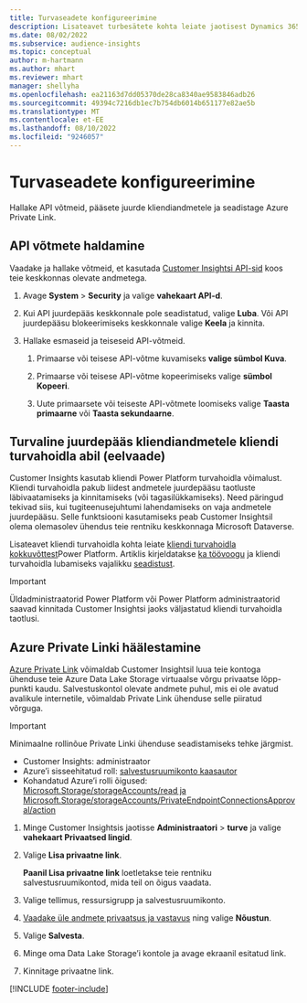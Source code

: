 ```yaml
---
title: Turvaseadete konfigureerimine
description: Lisateavet turbesätete kohta leiate jaotisest Dynamics 365 Customer Insights.
ms.date: 08/02/2022
ms.subservice: audience-insights
ms.topic: conceptual
author: m-hartmann
ms.author: mhart
ms.reviewer: mhart
manager: shellyha
ms.openlocfilehash: ea21163d7dd05370de28ca8340ae9583846adb26
ms.sourcegitcommit: 49394c7216db1ec7b754db6014b651177e82ae5b
ms.translationtype: MT
ms.contentlocale: et-EE
ms.lasthandoff: 08/10/2022
ms.locfileid: "9246057"
---
```

# <a name="configure-security-settings"></a>Turvaseadete konfigureerimine

Hallake API võtmeid, pääsete juurde kliendiandmetele ja seadistage Azure Private Link.

## <a name="manage-api-keys"></a>API võtmete haldamine

Vaadake ja hallake võtmeid, et kasutada [Customer Insightsi API-sid](apis.md) koos teie keskkonnas olevate andmetega.

1. Avage **System** > **Security** ja valige **vahekaart API-d**.

1. Kui API juurdepääs keskkonnale pole seadistatud, valige **Luba**. Või API juurdepääsu blokeerimiseks keskkonnale valige **Keela** ja kinnita.

1. Hallake esmaseid ja teiseseid API-võtmeid.

   1. Primaarse või teisese API-võtme kuvamiseks **valige sümbol Kuva**.

   1. Primaarse või teisese API-võtme kopeerimiseks valige **sümbol Kopeeri**.

   1. Uute primaarsete või teiseste API-võtmete loomiseks valige **Taasta primaarne** või **Taasta sekundaarne**.

## <a name="securely-access-customer-data-with-customer-lockbox-preview"></a>Turvaline juurdepääs kliendiandmetele kliendi turvahoidla abil (eelvaade)

Customer Insights kasutab kliendi Power Platform turvahoidla võimalust. Kliendi turvahoidla pakub liidest andmetele juurdepääsu taotluste läbivaatamiseks ja kinnitamiseks (või tagasilükkamiseks). Need päringud tekivad siis, kui tugiteenusejuhtumi lahendamiseks on vaja andmetele juurdepääsu. Selle funktsiooni kasutamiseks peab Customer Insightsil olema olemasolev ühendus teie rentniku keskkonnaga Microsoft Dataverse.

Lisateavet kliendi turvahoidla kohta leiate [kliendi turvahoidla kokkuvõttest](/power-platform/admin/about-lockbox#summary)Power Platform. Artiklis kirjeldatakse [ka töövoogu](/power-platform/admin/about-lockbox#workflow) ja kliendi turvahoidla lubamiseks vajalikku [seadistust](/power-platform/admin/about-lockbox#enable-the-lockbox-policy).

> [!IMPORTANT]
> Üldadministraatorid Power Platform või Power Platform administraatorid saavad kinnitada Customer Insightsi jaoks väljastatud kliendi turvahoidla taotlusi.

## <a name="set-up-an-azure-private-link"></a>Azure Private Linki häälestamine

[Azure Private Link](/azure/private-link/private-link-overview) võimaldab Customer Insightsil luua teie kontoga ühenduse teie Azure Data Lake Storage virtuaalse võrgu privaatse lõpp-punkti kaudu. Salvestuskontol olevate andmete puhul, mis ei ole avatud avalikule internetile, võimaldab Private Link ühenduse selle piiratud võrguga.

> [!IMPORTANT]
> Minimaalne rollinõue Private Linki ühenduse seadistamiseks tehke järgmist.
>
> - Customer Insights: administraator
> - Azure’i sisseehitatud roll: [salvestusruumikonto kaasautor](/azure/role-based-access-control/built-in-roles#storage-account-contributor)
> - Kohandatud Azure’i rolli õigused: [Microsoft.Storage/storageAccounts/read ja Microsoft.Storage/storageAccounts/PrivateEndpointConnectionsApproval/action](/azure/role-based-access-control/resource-provider-operations#microsoftstorage)

1. Minge Customer Insightsis jaotisse **Administraatori** > **turve** ja valige **vahekaart Privaatsed lingid**.

1. Valige **Lisa privaatne link**.

   **Paanil Lisa privaatne link** loetletakse teie rentniku salvestusruumikontod, mida teil on õigus vaadata.

1. Valige tellimus, ressursigrupp ja salvestusruumikonto.

1. [Vaadake üle andmete privaatsus ja vastavus](connections.md#data-privacy-and-compliance) ning valige **Nõustun**.

1. Valige **Salvesta**.

1. Minge oma Data Lake Storage’i kontole ja avage ekraanil esitatud link.

1. Kinnitage privaatne link.


[!INCLUDE [footer-include](includes/footer-banner.md)]
